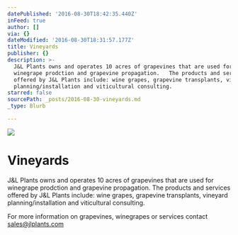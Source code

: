 ```yaml
---
datePublished: '2016-08-30T18:42:35.440Z'
inFeed: true
author: []
via: {}
dateModified: '2016-08-30T18:31:57.177Z'
title: Vineyards
publisher: {}
description: >-
  J&L Plants owns and operates 10 acres of grapevines that are used for
  winegrape prodction and grapevine propagation.   The products and services
  offered by J&L Plants include: wine grapes, grapevine transplants, vineyard
  planning/installation and viticultural consulting.
starred: false
sourcePath: _posts/2016-08-30-vineyards.md
_type: Blurb

---
```

![](https://the-grid-user-content.s3-us-west-2.amazonaws.com/80ca8b90-a977-447a-8a8a-851789d9ff96.jpg)

# Vineyards

J&L Plants owns and operates 10 acres of grapevines that are used for winegrape prodction and grapevine propagation. The products and services offered by J&L Plants include: wine grapes, grapevine transplants, vineyard planning/installation and viticultural consulting.

For more information on grapevines, winegrapes or services contact sales@jlplants.com
